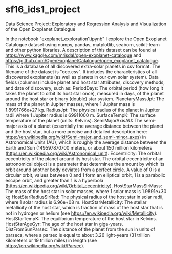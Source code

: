 # sf16_ids1_project
Data Science Project: Exploratory and Regression Analysis and Visualization of the Open Exoplanet Catalogue

In the notebook "exoplanet_exploration1.ipynb" I explore the Open Exoplanet Catalogue dataset using numpy, pandas, matplotlib, seaborn, scikit-learn and other python libraries. A description of this dataset can be found at https://www.kaggle.com/mrisdal/open-exoplanet-catalogue and https://github.com/OpenExoplanetCatalogue/open_exoplanet_catalogue. This is a database of all discovered extra-solar planets in csv format. The filename of the dataset is "oec.csv". It includes the characteristics of all discovered exoplanets (as well as planets in our own solar system). Data fields (columns) include planet and host star attributes, discovery methods, and date of discovery, such as:
PeriodDays: The orbital period (how long it takes the planet to orbit its host star once), measured in days, of the planet around the host star or binary (double) star system.
PlanetaryMassJpt: The mass of the planet in Jupiter masses, where 1 Jupiter mass is 1.8991766e+27 kg.
RadiusJpt: The physical radius of the planet in Jupiter radii where 1 Jupiter radius is 69911000 m.
SurfaceTempK: The surface temperature of the planet (units: Kelvins).
SemiMajorAxisAU: The semi-major axis of a planet (essentially the average distance between the planet and the host star, but a more precise and detailed description here: https://en.wikipedia.org/wiki/Semi-major_and_semi-minor_axes) in Astronomical Units (AU), which is roughly the average distance between the Earth and Sun (149597870700 meters, or about 150 million kilometers (https://en.wikipedia.org/wiki/Astronomical_unit).
Eccentricity: The orbital eccentricity of the planet around its host star. The orbital eccentricity of an astronomical object is a parameter that determines the amount by which its orbit around another body deviates from a perfect circle. A value of 0 is a circular orbit, values between 0 and 1 form an elliptical orbit, 1 is a parabolic escape orbit, and greater than 1 is a hyperbola (https://en.wikipedia.org/wiki/Orbital_eccentricity).
HostStarMassSlrMass: The mass of the host star in solar masses, where 1 solar mass is 1.9891e+30 kg
HostStarRadiusSlrRad: The physical radius of the host star in solar radii, where 1 solar radius is 6.96e+08 m.
HostStarMetallicity: The stellar metallicity of the host star, which is fraction of mass of the host star that is not in hydrogen or helium (see https://en.wikipedia.org/wiki/Metallicity).
HostStarTempK: The equilibrium temperature of the host star in Kelvins.
HostStarAgeGyr: The age of the host star in giga-years.
DistFromSunParsec: The distance of the planet from the sun in units of parsecs, where a parsec is equal to about 3.26 light-years (31 trillion kilometers or 19 trillion miles) in length (see https://en.wikipedia.org/wiki/Parsec).
